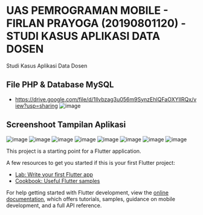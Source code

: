 # UAS PEMROGRAMAN MOBILE - FIRLAN PRAYOGA (20190801120) - STUDI KASUS APLIKASI DATA DOSEN

Studi Kasus Aplikasi Data Dosen

## File PHP & Database MySQL
- https://drive.google.com/file/d/1llvbzag3u056m9SynzEhlQFaOXYIlRQx/view?usp=sharing
![image](https://user-images.githubusercontent.com/54829625/179495526-bf1bb07e-8942-4138-bd94-9031cdac2204.png)


## Screenshoot Tampilan Aplikasi
![image](https://user-images.githubusercontent.com/54829625/179491854-155c1a27-ee1c-4fa6-9347-496db748c320.png)
![image](https://user-images.githubusercontent.com/54829625/179491865-48fbd0aa-5007-4475-963a-22057e3b2186.png)
![image](https://user-images.githubusercontent.com/54829625/179491883-d281f9ff-2869-4dde-94f0-1a07827db490.png)
![image](https://user-images.githubusercontent.com/54829625/179491905-506d18c2-3639-4eaa-8399-eb44c0388fac.png)
![image](https://user-images.githubusercontent.com/54829625/179491928-f36aee87-9141-44e0-8cba-61e69f94d82a.png)
![image](https://user-images.githubusercontent.com/54829625/179491942-e7a8f6b0-20f0-45fd-8d5b-f40950beda6a.png)
![image](https://user-images.githubusercontent.com/54829625/179491955-eccef9bf-afa9-4e48-9097-c2fb5490c5d9.png)
![image](https://user-images.githubusercontent.com/54829625/179491966-4e99f64f-df66-41fb-8855-ec17d0222468.png)


This project is a starting point for a Flutter application.

A few resources to get you started if this is your first Flutter project:

- [Lab: Write your first Flutter app](https://docs.flutter.dev/get-started/codelab)
- [Cookbook: Useful Flutter samples](https://docs.flutter.dev/cookbook)

For help getting started with Flutter development, view the
[online documentation](https://docs.flutter.dev/), which offers tutorials,
samples, guidance on mobile development, and a full API reference.
